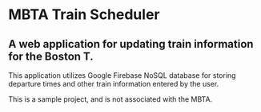 # MBTA Train Scheduler
## A web application for updating train information for the Boston T.

This application utilizes Google Firebase NoSQL database for storing departure times and other train information entered by the user.

This is a sample project, and is not associated with the MBTA.
